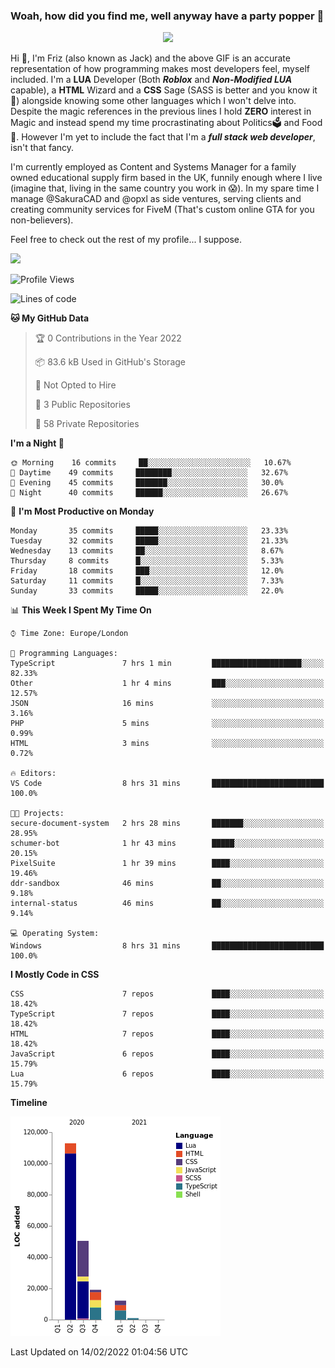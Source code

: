 ### Woah, how did you find me, well anyway have a party popper 🎉

<p align="center">
  <img  src="https://66.media.tumblr.com/d2766024a15e8c140bf20f314664eed2/d1615166bf58615c-d8/s400x600/aabc473a64edc43599d5345fd1e9e792d66ecc48.gifv">
</p>

Hi :wave:, I'm Friz (also known as Jack) and the above GIF is an accurate representation of how programming makes most developers feel, myself included. I'm a **LUA** Developer (Both ***Roblox*** and ***Non-Modified LUA*** capable), a **HTML** Wizard and a **CSS** Sage (SASS is better and you know it :pray:) alongside knowing some other languages which I won't delve into. Despite the magic references in the previous lines I hold **ZERO** interest in Magic and instead spend my time procrastinating about Politics🗳️ and Food🍔. However I'm yet to include the fact that I'm a ***full stack web developer***, isn't that fancy.

I'm currently employed as Content and Systems Manager for a family owned educational supply firm based in the UK, funnily enough where I live (imagine that, living in the same country you work in 😱). In my spare time I manage @SakuraCAD and @opxl as side ventures, serving clients and creating community services for FiveM (That's custom online GTA for you non-believers).

Feel free to check out the rest of my profile... I suppose.

<a href="https://github.com/anuraghazra/github-readme-stats">
  <img  src="https://github-readme-stats.vercel.app/api?username=JackOPXL&count_private=true&show_icons=true&theme=tokyonight" />
</a>



<!--START_SECTION:waka-->
![Profile Views](http://img.shields.io/badge/Profile%20Views-0-blue)

![Lines of code](https://img.shields.io/badge/From%20Hello%20World%20I%27ve%20Written-197%20Thousand%20lines%20of%20code-blue)

**🐱 My GitHub Data** 

> 🏆 0 Contributions in the Year 2022
 > 
> 📦 83.6 kB Used in GitHub's Storage 
 > 
> 🚫 Not Opted to Hire
 > 
> 📜 3 Public Repositories 
 > 
> 🔑 58 Private Repositories  
 > 
**I'm a Night 🦉** 

```text
🌞 Morning    16 commits     ██░░░░░░░░░░░░░░░░░░░░░░░   10.67% 
🌆 Daytime    49 commits     ████████░░░░░░░░░░░░░░░░░   32.67% 
🌃 Evening    45 commits     ███████░░░░░░░░░░░░░░░░░░   30.0% 
🌙 Night      40 commits     ██████░░░░░░░░░░░░░░░░░░░   26.67%

```
📅 **I'm Most Productive on Monday** 

```text
Monday       35 commits     █████░░░░░░░░░░░░░░░░░░░░   23.33% 
Tuesday      32 commits     █████░░░░░░░░░░░░░░░░░░░░   21.33% 
Wednesday    13 commits     ██░░░░░░░░░░░░░░░░░░░░░░░   8.67% 
Thursday     8 commits      █░░░░░░░░░░░░░░░░░░░░░░░░   5.33% 
Friday       18 commits     ███░░░░░░░░░░░░░░░░░░░░░░   12.0% 
Saturday     11 commits     █░░░░░░░░░░░░░░░░░░░░░░░░   7.33% 
Sunday       33 commits     █████░░░░░░░░░░░░░░░░░░░░   22.0%

```


📊 **This Week I Spent My Time On** 

```text
⌚︎ Time Zone: Europe/London

💬 Programming Languages: 
TypeScript               7 hrs 1 min         ████████████████████░░░░░   82.33% 
Other                    1 hr 4 mins         ███░░░░░░░░░░░░░░░░░░░░░░   12.57% 
JSON                     16 mins             ░░░░░░░░░░░░░░░░░░░░░░░░░   3.16% 
PHP                      5 mins              ░░░░░░░░░░░░░░░░░░░░░░░░░   0.99% 
HTML                     3 mins              ░░░░░░░░░░░░░░░░░░░░░░░░░   0.72%

🔥 Editors: 
VS Code                  8 hrs 31 mins       █████████████████████████   100.0%

🐱‍💻 Projects: 
secure-document-system   2 hrs 28 mins       ███████░░░░░░░░░░░░░░░░░░   28.95% 
schumer-bot              1 hr 43 mins        █████░░░░░░░░░░░░░░░░░░░░   20.15% 
PixelSuite               1 hr 39 mins        ████░░░░░░░░░░░░░░░░░░░░░   19.46% 
ddr-sandbox              46 mins             ██░░░░░░░░░░░░░░░░░░░░░░░   9.18% 
internal-status          46 mins             ██░░░░░░░░░░░░░░░░░░░░░░░   9.14%

💻 Operating System: 
Windows                  8 hrs 31 mins       █████████████████████████   100.0%

```

**I Mostly Code in CSS** 

```text
CSS                      7 repos             ████░░░░░░░░░░░░░░░░░░░░░   18.42% 
TypeScript               7 repos             ████░░░░░░░░░░░░░░░░░░░░░   18.42% 
HTML                     7 repos             ████░░░░░░░░░░░░░░░░░░░░░   18.42% 
JavaScript               6 repos             ████░░░░░░░░░░░░░░░░░░░░░   15.79% 
Lua                      6 repos             ████░░░░░░░░░░░░░░░░░░░░░   15.79%

```


**Timeline**

![Chart not found](https://raw.githubusercontent.com/JackOPXL/JackOPXL/master/charts/bar_graph.png) 


 Last Updated on 14/02/2022 01:04:56 UTC
<!--END_SECTION:waka-->

